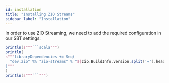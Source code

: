 ```yaml
---
id: installation
title: "Installing ZIO Streams"
sidebar_label: "Installation"
---
```


In order to use ZIO Streaming, we need to add the required configuration in our SBT settings:

```scala mdoc:passthrough
println(s"""```scala""")
println(
s"""libraryDependencies += Seq(
  "dev.zio" %% "zio-streams" % "${zio.BuildInfo.version.split('+').head}" % Test
)"""
)
println(s"""```""")
```
